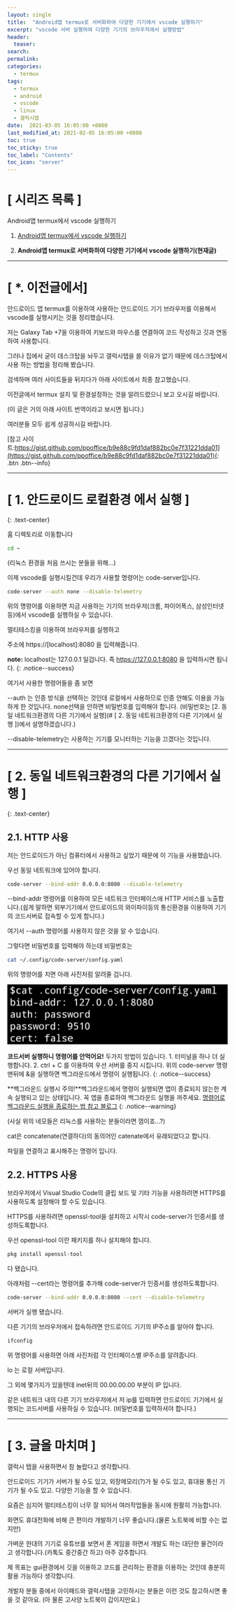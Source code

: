 ```yaml
---
layout: single
title:  "Android앱 termux로 서버화하여 다양한 기기에서 vscode 실행하기"
excerpt: "vscode 서버 실행하여 다양한 기기의 브라우저에서 실행방법"
header:
  teaser:
search:
permalink:
categories: 
  - termux
tags:
  - termux
  - android
  - vscode
  - linux
  - 갤럭시탭
date:  2021-03-05 16:05:00 +0800
last_modified_at: 2021-02-05 16:05:00 +0800
toc: true
toc_sticky: true
toc_label: "Contents"
toc_icon: "server"
---
```


# [ 시리즈 목록 ]

Android앱 termux에서 vscode 실행하기

1. [Android앱 termux에서 vscode 실행하기](/_posts/termux_codeserver/2021-03-15-termux-vscode)

2. **Android앱 termux로 서버화하여 다양한 기기에서 vscode 실행하기(현재글)**


---

# [ *. 이전글에서]


안드로이드 앱 termux를 이용하여 사용하는 안드로이드 기기 브라우저를 이용해서 vscode를 실행시키는 것을 정리했습니다.

저는 Galaxy Tab +7을 이용하여 키보드와 마우스를 연결하여 코드 작성하고 깃과 연동하여 사용합니다.

그러나 집에서 굳이 데스크탑을 놔두고 갤럭시탭을 쓸 이유가 없기 때문에 데스크탑에서 사용 하는 방법을 정리해 봤습니다.

검색하며 여러 사이트들을 뒤지다가 아래 사이트에서 최종 참고했습니다. 

이전글에서 termux 설치 및 환경설정하는 것을 알려드렸으니 보고 오시길 바랍니다.

(이 글은 거의 아래 사이트 번역이라고 보시면 됩니다.)

여러분들 모두 쉽게 성공하시길 바랍니다. 

[참고 사이트:https://gist.github.com/ppoffice/b9e88c9fd1daf882bc0e7f31221dda01](https://gist.github.com/ppoffice/b9e88c9fd1daf882bc0e7f31221dda01){: .btn .btn--info}

---

# [ 1. 안드로이드 로컬환경 에서 실행 ]
{: .text-center}

홈 디렉토리로 이동합니다
```bash
cd ~
```

(리눅스 환경을 처음 쓰시는 분들을 위해...)

이제 vscode를 실행시킬건데 우리가 사용할 명령어는 code-server입니다.

```bash
code-server --auth none --disable-telemetry
```

위의 명령어를 이용하면 지금 사용하는 기기의 브라우저(크롬, 파이어폭스, 삼성인터넷 등)에서 vscode를 실행하실 수 있습니다.

멀티테스킹을 이용하여 브라우저를 실행하고

주소에 https://[localhost]:8080 을 입력해줍니다.

**note:** localhost는 127.0.0.1 일겁니다.
즉 https://127.0.0.1:8080 을 입력하시면 됩니다. 
{: .notice--success}

여기서 사용한 명령어들을 좀 보면

--auth 는 인증 방식을 선택하는 것인데 로컬에서 사용하므로 인증 안해도 이용을 가능하게 한 것입니다. none선택을 안하면 비밀번호를 입력해야 합니다.
(비밀번호는 [2. 동일 네트워크환경의 다른 기기에서 실행](# [ 2. 동일 네트워크환경의 다른 기기에서 실행 ])에서 설명하겠습니다.)

--disable-telemetry는 사용하는 기기를 모니터하는 기능을 끄겠다는 것입니다.

---

# [ 2. 동일 네트워크환경의 다른 기기에서 실행 ]
{: .text-center}


## 2.1. HTTP 사용

저는 안드로이드가 아닌 컴퓨터에서 사용하고 싶었기 때문에 이 기능을 사용했습니다.

우선 동일 네트워크에 있어야 합니다.

```bash
code-server --bind-addr 0.0.0.0:8080 --disable-telemetry
```
--bind-addr 명령어를 이용하여 모든 네트워크 인터페이스에 HTTP 서비스를 노출합니다.(쉽게 말하면 외부기기에서 안드로이드의 와이파이등의 통신환경을 이용하여 기기의 코드서버로 접속할 수 있게 합니다.)

여기서 --auth 명령어를 사용하지 않은 것을 알 수 있습니다.

그렇다면 비밀번호를 입력해야 하는데 비밀번호는 

```bash
cat ~/.config/code-server/config.yaml
```

위의 명령어를 치면 아래 사진처럼 알려줄 겁니다.

![1번그림-비밀번호](/_posts/termux_codeserver/img/Termux_1.jpg "vscode-server_pw")

**코드서버 실행하니 명령어를 안먹어요!** 두가지 방법이 있습니다. 1. 터미널을 하나 더 실행합니다. 2. ctrl + C 를 이용하여 우선 서버를 중지 시킵니다. 위의 code-server 명령맨뒤에 &을 실행하면 백그라운드에서 명령이 실행됩니다.
{: .notice--success}

 **백그라운드 실행시 주의!**백그라운드에서 명령이 실행되면 앱이 종료되지 않는한 계속 실행되고 있는 상태입니다. 꼭 앱을 종료하여 백그라운드 실행을 꺼주세요. [명령어로 백그라운드 실행을 종료하는 법 참고 블로그](https://valuefactory.tistory.com/164)
{: .notice--warning}

(사실 위의 네모들은 리눅스를 사용하는 분들이라면 껌이죠...?)

cat은 concatenate(연결하다)의 동의어인 catenate에서 유래되었다고 합니다. 

파일을 연결하고 표시해주는 명령어 입니다.

## 2.2. HTTPS 사용

브라우저에서 Visual Studio Code의 클립 보드 및 기타 기능을 사용하려면 HTTPS를 사용하도록 설정해야 할 수도 있습니다. 

HTTPS를 사용하려면 openssl-tool을 설치하고 시작시 code-server가 인증서를 생성하도록합니다.

우선 openssl-tool 이란 패키지를 하나 설치해야 합니다.

```bash
pkg install openssl-tool
```

다 됐습니다.

아래처럼 --cert라는 명령어를 추가해 code-server가 인증서를 생성하도록합니다.

```bash
code-server --bind-addr 0.0.0.0:8080 --cert --disable-telemetry
```

서버가 실행 됐습니다.

다른 기기의 브라우저에서 접속하려면 안드로이드 기기의 IP주소를 알아야 합니다.

```bash
ifconfig
```
 위 명령어를 사용하면 아래 사진처럼 각 인터페이스별 IP주소를 알려줍니다.
 
 lo 는 로컬 서버입니다.

그 외에 몇가지가 있을텐데 inet뒤의 00.00.00.00 부분이 IP 입니다.

같은 네트워크 내의 다른 기기 브라우저에서 저 ip를 입력하면 안드로이드 기기에서 실행되는 코드서버를 사용하실 수 있습니다. (비밀번호를 입력하셔야 합니다.)

---

# [ 3. 글을 마치며 ]

갤럭시 탭을 사용하면서 참 놀랍다고 생각합니다.

안드로이드 기기가 서버가 될 수도 있고, 외장메모리(?)가 될 수도 있고, 휴대용 통신 기기가 될 수도 있고. 다양한 기능을 할 수 있습니다.

요즘은 심지어 멀티테스킹이 너무 잘 되어서 여러작업들을 동시에 원활히 가능합니다.

화면도 휴대전화에 비해 큰 편이라 개발하기 너무 좋습니다.(물론 노트북에 비할 수는 없지만)

가벼운 한대의 기기로 유튜브를 보면서 폰 게임을 하면서 개발도 하는 대단한 물건이라고 생각합니다.(카톡도 중간중간 하고) 아주 강추합니다.

제 목표는 gui환경에서 깃을 이용하고 코드를 관리하는 환경을 이용하는 것인데 충분히 활용 가능하다 생각합니다.

개발자 분들 중에서 아이패드와 갤럭시탭을 고민하시는 분들은 이런 것도 참고하시면 좋을 것 같아요. (아 물론 고사양 노트북이 갑이지만요.)
